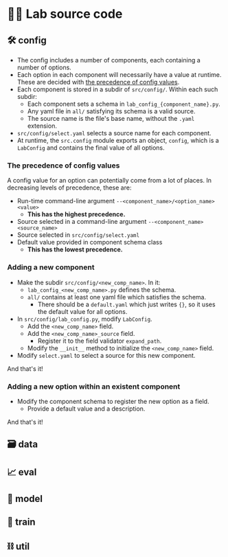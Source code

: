 # 🧑‍💻 Lab source code

## 🛠️ config

- The config includes a number of components, each containing a number of
  options.
- Each option in each component will necessarily have a value at runtime. These
  are decided with
  [the precedence of config values](#the-precedence-of-config-values).
- Each component is stored in a subdir of `src/config/`.
  Within each such subdir:
  - Each component sets a schema in `lab_config_{component_name}.py`.
  - Any yaml file in `all/` satisfying its schema is a valid source.
  - The source name is the file's base name, without the `.yaml` extension.
- `src/config/select.yaml` selects a source name for each component.
- At runtime, the `src.config` module exports an object, `config`, which is a
  `LabConfig` and contains the final value of all options.

### The precedence of config values

A config value for an option can potentially come from a lot of places. In
decreasing levels of precedence, these are:

- Run-time command-line argument `--<component_name>/<option_name> <value>`
  - **This has the highest precedence.**
- Source selected in a command-line argument `--<component_name> <source_name>`
- Source selected in `src/config/select.yaml`
- Default value provided in component schema class
  - **This has the lowest precedence.**

### Adding a new component

- Make the subdir `src/config/<new_comp_name>`. In it:
  - `lab_config_<new_comp_name>.py` defines the schema.
  - `all/` contains at least one yaml file which satisfies the schema.
    - There should be a `default.yaml` which just writes `{}`, so it uses the
      default value for all options.
- In `src/config/lab_config.py`, modify `LabConfig`.
  - Add the `<new_comp_name>` field.
  - Add the `<new_comp_name>_source` field.
    - Register it to the field validator `expand_path`.
  - Modify the `__init__` method to initialize the `<new_comp_name>` field.
- Modify `select.yaml` to select a source for this new component.

And that's it!

### Adding a new option within an existent component

- Modify the component schema to register the new option as a field.
  - Provide a default value and a description.

And that's it!

## 🗃️ data

## 📈 eval

## 🧠 model

## 🚂 train

## ⛓️ util
